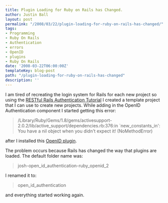```yaml
---
title: Plugin Loading for Ruby on Rails has Changed.
author: Justin Ball
layout: post
permalink: "/2008/03/22/plugin-loading-for-ruby-on-rails-has-changed/"
tags:
- Programming
- Ruby On Rails
- Authentication
- errors
- OpenID
- plugins
- Ruby On Rails
date: '2008-03-22T06:00:00Z'
templateKey: blog-post
path: "/plugin-loading-for-ruby-on-rails-has-changed"
description: ''
---
```


I am tired of recreating the login system for Rails for each new project so using the <a href="http://www.railsforum.com/viewtopic.php?id=14216&p=1">RESTful Rails Authentication Tutorial</a> I created a template project that I can use to create new projects.  While adding in the OpenID Authentication component I started getting this error:

<blockquote>
/Library/Ruby/Gems/1.8/gems/activesupport-2.0.2/lib/active_support/dependencies.rb:376:in `new_constants_in': You have a nil object when you didn't expect it! (NoMethodError)
</blockquote>

after I installed this <a href="http://github.com/josh/open_id_authentication/tree/ruby_openid_2">OpenID plugin</a>.

The problem occurs because Rails has changed the way that plugins are loaded.  The default folder name was:
<blockquote>
josh-open_id_authentication-ruby_openid_2
</blockquote>
I renamed it to:
<blockquote>
open_id_authentication
</blockquote>
and everything started working again.
